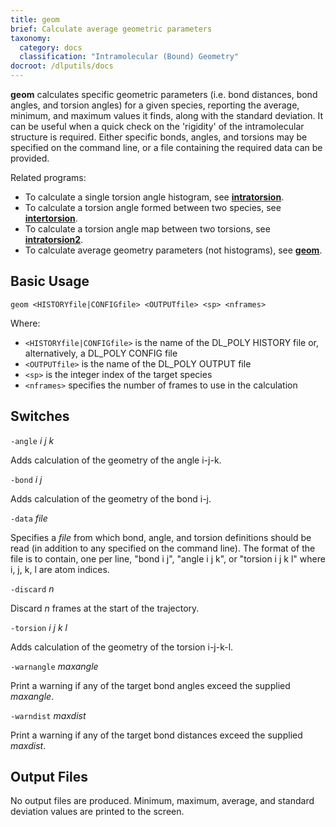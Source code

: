 ```yaml
---
title: geom
brief: Calculate average geometric parameters
taxonomy:
  category: docs
  classification: "Intramolecular (Bound) Geometry"
docroot: /dlputils/docs
---
```


**geom** calculates specific geometric parameters (i.e. bond distances, bond angles, and torsion angles) for a given species, reporting the average, minimum, and maximum values it finds, along with the standard deviation. It can be useful when a quick check on the 'rigidity' of the intramolecular structure is required. Either specific bonds, angles, and torsions may be specified on the command line, or a file containing the required data can be provided.

Related programs:
+ To calculate a single torsion angle histogram, see [**intratorsion**](/dlputils/docs/utilities/intratorsion).
+ To calculate a torsion angle formed between two species, see [**intertorsion**](/dlputils/docs/utilities/intertorsion).
+ To calculate a torsion angle map between two torsions, see [**intratorsion2**](/dlputils/docs/utilities/intratorsion2).
+ To calculate average geometry parameters (not histograms), see [**geom**](/dlputils/docs/utilities/geom).

## Basic Usage

```
geom <HISTORYfile|CONFIGfile> <OUTPUTfile> <sp> <nframes>
```

Where:
+ `<HISTORYfile|CONFIGfile>` is the name of the DL_POLY HISTORY file or, alternatively, a DL_POLY CONFIG file
+ `<OUTPUTfile>` is the name of the DL_POLY OUTPUT file
+ `<sp>` is the integer index of the target species
+ `<nframes>` specifies the number of frames to use in the calculation

## Switches

`-angle` _i_ _j_ _k_

Adds calculation of the geometry of the angle i-j-k.

`-bond` _i_ _j_

Adds calculation of the geometry of the bond i-j.

`-data` _file_

Specifies a _file_ from which bond, angle, and torsion definitions should be read (in addition to any specified on the command line). The format of the file is to contain, one per line, "bond i j", "angle i j k", or "torsion i j k l" where i, j, k, l are atom indices.

`-discard` _n_

Discard _n_ frames at the start of the trajectory.

`-torsion` _i_ _j_ _k_ _l_

Adds calculation of the geometry of the torsion i-j-k-l.

`-warnangle` _maxangle_

Print a warning if any of the target bond angles exceed the supplied _maxangle_.

`-warndist` _maxdist_

Print a warning if any of the target bond distances exceed the supplied _maxdist_.

## Output Files

No output files are produced. Minimum, maximum, average, and standard deviation values are printed to the screen.


